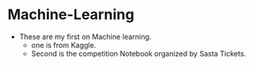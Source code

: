 # Machine-Learning

- These are my first on Machine learning. 
  * one is from Kaggle.
  * Second is the competition Notebook organized by Sasta Tickets.
